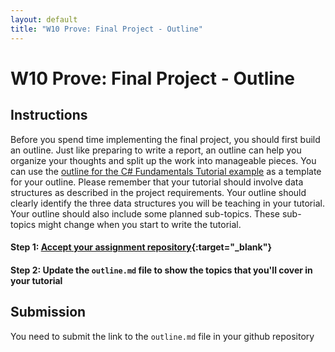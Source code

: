 ```yaml
---
layout: default
title: "W10 Prove: Final Project - Outline"
---
```


# W10 Prove: Final Project - Outline
## Instructions
Before you spend time implementing the final project, you should first build an outline. Just like preparing to write a report, an outline can help you organize your thoughts and split up the work into manageable pieces. You can use the [outline for the C# Fundamentals Tutorial example](https://github.com/byui-cse/cse212-csharp/blob/master/CSharpFundamentalsAlt/outline.md) as a template for your outline. Please remember that your tutorial should involve data structures as described in the project requirements. Your outline should clearly identify the three data structures you will be teaching in your tutorial. Your outline should also include some planned sub-topics. These sub-topics might change when you start to write the tutorial.

#### Step 1: [Accept your assignment repository](prove-classroom-alt){:target="_blank"}

#### Step 2: Update the `outline.md` file to show the topics that you'll cover in your tutorial

## Submission
You need to submit the link to the `outline.md` file in your github repository